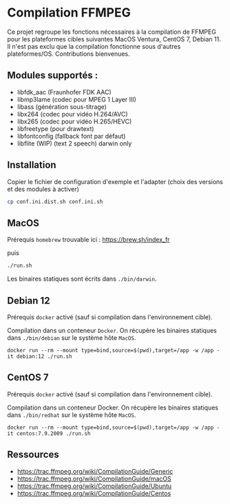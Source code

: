 # Compilation FFMPEG

Ce projet regroupe les fonctions nécessaires à la compilation de FFMPEG pour les plateformes cibles suivantes MacOS Ventura, CentOS 7, Debian 11.
Il n'est pas exclu que la compilation fonctionne sous d'autres plateformes/OS. Contributions bienvenues.

## Modules supportés :

- libfdk_aac (Fraunhofer FDK AAC)
- libmp3lame (codec pour MPEG 1 Layer III)
- libass (génération sous-titrage)
- libx264 (codec pour vidéo H.264/AVC)
- libx265 (codec pour vidéo H.265/HEVC)
- libfreetype (pour drawtext)
- libfontconfig (fallback font par défaut)
- libflite (WIP) (text 2 speech) darwin only

## Installation

Copier le fichier de configuration d'exemple et l'adapter (choix des versions et des modules à activer)

```bash
cp conf.ini.dist.sh conf.ini.sh
```

## MacOS

Prérequis `homebrew` trouvable ici : https://brew.sh/index_fr

puis

```bash
./run.sh
```

Les binaires statiques sont écrits dans `./bin/darwin`.

## Debian 12

Prérequis `docker` activé (sauf si compilation dans l'environnement cible).

Compilation dans un conteneur `Docker`. On récupère les binaires statiques dans `./bin/debian` sur le système hôte `MacOS`.

```
docker run --rm --mount type=bind,source=$(pwd),target=/app -w /app -it debian:12 ./run.sh
```

## CentOS 7

Prérequis `docker` activé (sauf si compilation dans l'environnement cible).

Compilation dans un conteneur Docker. On récupère les binaires statiques dans `./bin/redhat` sur le système hôte `MacOS`.

```
docker run --rm --mount type=bind,source=$(pwd),target=/app -w /app -it centos:7.9.2009 ./run.sh
```

## Ressources

- https://trac.ffmpeg.org/wiki/CompilationGuide/Generic
- https://trac.ffmpeg.org/wiki/CompilationGuide/macOS
- https://trac.ffmpeg.org/wiki/CompilationGuide/Ubuntu
- https://trac.ffmpeg.org/wiki/CompilationGuide/Centos
